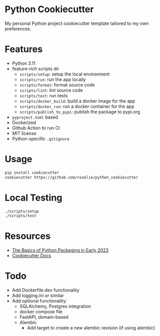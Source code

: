 # Python Cookiecutter
My personal Python project cookiecutter template tailored to my own preferences.

# Features
- Python 3.11
- feature-rich scripts dir
  - `scripts/setup`: setup the local environment
  - `scripts/run`: run the app locally
  - `scripts/format`: format source code
  - `scripts/lint`: lint source code
  - `scripts/test`: run tests
  - `scripts/docker_build`: build a docker image for the app
  - `scripts/docker_run`: run a docker container for the app
  - `scripts/publish_to_pypi`: publish the package to pypi.org
- `pyproject.toml` based
- Dockerized
- Github Action to run CI
- MIT license
- Python-specific `.gitignore`

# Usage
```bash
pip install cookiecutter
cookiecutter https://github.com/rozelie/python_cookiecutter
```

# Local Testing
```bash
./scripts/setup
./scripts/test
```

# Resources
- [The Basics of Python Packaging in Early 2023](https://drivendata.co/blog/python-packaging-2023)
- [Cookiecutter Docs](https://cookiecutter.readthedocs.io/en/1.7.2/index.html)

# Todo
- Add Dockerfile.dev functionality
- Add logging.ini or similar
- Add optional functionality:
  - SQLAlchemy, Postgres integration
  - docker compose file
  - FastAPI, domain-based
  - Alembic
    - Add target to create a new alembic revision (if using alembic)
